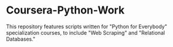 # Coursera-Python-Work

This repository features scripts written for "Python for Everybody" specialization courses, to include "Web Scraping" and "Relational Databases."
